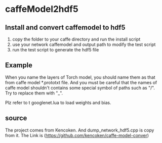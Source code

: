 # caffeModel2hdf5
## Install and convert caffemodel to  hdf5 
1. copy the folder to your caffe directory and run the install script
2. use your network caffemodel and output path to modify the test script 
3. run the test script to generate the hdf5 file

## Example
When you name the layers of Torch model, you should name them as that from caffe model \*.prototxt file.
And you must be careful that the names of caffe model shouldn't contains some special symbol of paths such as "/". Try 
to replace them with "\_".

Plz refer to t googlenet.lua to load weights and bias.

## source 
The project comes from Kencoken. And dump_network_hdf5.cpp is copy from it. The Link is (https://github.com/kencoken/caffe-model-conver)

